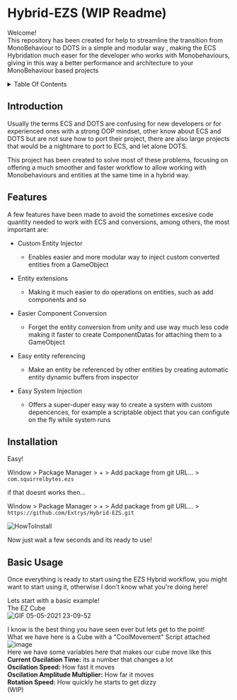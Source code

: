 # Hybrid-EZS    (WIP Readme)

Welcome!</br>
This repository has been created for help to streamline the transition from MonoBehaviour to DOTS in a simple and modular way , 
making the ECS Hybridation much easer for the developer who works with Monobehaviours, 
giving in this way a better performance and architecture to your MonoBehaviour based projects

<details>
<summary>Table Of Contents</summary>

  - [Introduction](#introduction)
  - [Features](#features)

</details>


## Introduction
Usually the terms ECS and DOTS are confusing for new developers or for experienced ones with a strong OOP mindset, 
other know about ECS and DOTS but are not sure how to port their project, there are also large projects that would be a nightmare to port to ECS, and let alone DOTS.

This project has been created to solve most of these problems, focusing on offering a much smoother and faster workflow to allow working with Monobehaviours and entities at the same time in a hybrid way.


## Features
A few features have been made to avoid the sometimes excesive code quantity needed to work with ECS and conversions, among others, the most important are:

- Custom Entity Injector
  - Enables easier and more modular way to inject custom converted entities from a GameObject

- Entity extensions
  - Making it much easier to do operations on entities, such as add components and so

- Easier Component Conversion
  - Forget the entity conversion from unity and use way much less code making it faster to create ComponentDatas for attaching them to a GameObject

- Easy entity referencing
  - Make an entity be referenced by other entities by creating automatic entity dynamic buffers from inspector

- Easy System Injection
  - Offers a super-duper easy way to create a system with custom depencences, for example a scriptable object that you can configute on the fly while system runs


## Installation
Easy!</br>



Window > Package Manager > + > Add package from git URL... > ``com.squirrelbytes.ezs``</br>

if that doesnt works then...</br>

Window > Package Manager > + > Add package from git URL... > ``https://github.com/Extrys/Hybrid-EZS.git``</br>


![HowToInstall](https://user-images.githubusercontent.com/38926085/117202445-1d47d280-adee-11eb-9d8d-33ae2d93b749.png)


Now just wait a few seconds and its ready to use!</br>




## Basic Usage
Once everything is ready to start using the EZS Hybrid workflow, you might want to start using it, otherwise I don't know what you're doing here!</br>

Lets start with a basic example!</br>
The EZ Cube</br>
![GIF 05-05-2021 23-09-52](https://user-images.githubusercontent.com/38926085/117209900-4b7de000-adf7-11eb-919e-1dc979b13acf.gif)</br>

I know is the best thing you have seen ever but lets get to the point!</br>
What we have here is a Cube with a "CoolMovement" Script attached</br>
![image](https://user-images.githubusercontent.com/38926085/117210087-86801380-adf7-11eb-8324-eb9b664a550f.png)</br>
Here we have some variables here that makes our cube move like this</br>
<b>Current Oscilation Time:</b> its a number that changes a lot</br>
<b>Oscilation Speed:</b> How fast it moves</br>
<b>Oscilation Amplitude Multiplier:</b> How far it moves</br>
<b>Rotation Speed:</b> How quickly he starts to get dizzy</br>
(WIP)

